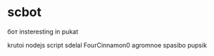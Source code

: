 # scbot 
бот insteresting in pukat 

krutoi nodejs script sdelal FourCinnamon0 agromnoe spasibo pupsik
